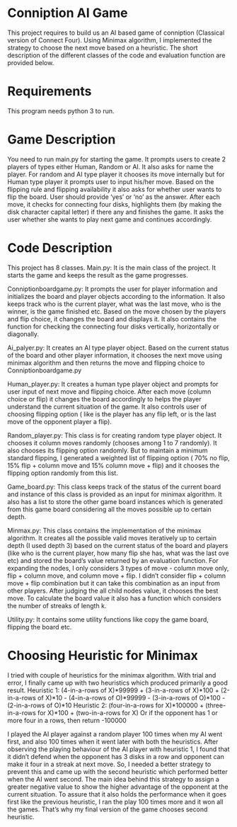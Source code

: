 # Conniption AI Game
This project requires to build us an AI based game of conniption (Classical version of Connect Four). Using Minimax algorithm, I implemented the strategy to choose the next move based on a heuristic. The short description of the different classes of the code and evaluation function are provided below.

# Requirements
This program needs python 3 to run.

# Game Description
You need to run main.py for starting the game. It prompts users to create 2 players of types either Human, Random or AI. It also asks for name the player. For random and AI type player it chooses its move internally but for Human type player it prompts user to input his/her move. Based on the flipping rule and flipping availability it also asks for whether user wants to flip the board. User should provide ‘yes’ or ‘no’ as the answer. After each move, it checks for connecting four disks, highlights them (by making the disk character capital letter) if there any and finishes the game. It asks the user whether she wants to play next game and continues accordingly.

# Code Description
This project has 8 classes. 
Main.py: It is the main class of the project. It starts the game and keeps the result as the game progresses. 

Conniptionboardgame.py: It prompts the user for player information and initializes the board and  player objects according to the information. It also keeps track who is the current player, what was the last move, who is the winner, is the game finished etc. Based on the move chosen by the players and flip choice, it changes the board and displays it. It also contains the function for checking the connecting four disks vertically, horizontally or diagonally.

Ai_palyer.py: It creates an AI type player object. Based on the current status of the board and other player information, it chooses the next move using minimax algorithm and then returns the move and flipping choice to Conniptionboardgame.py

Human_player.py: It creates a human type player object and prompts for user input of next move and flipping choice. After each move (column choice or flip) it changes the board accordingly to helps the player understand the current situation of the game. It also controls user of choosing flipping option ( like is  the player has any flip left, or is the last move of the opponent player a flip).

Random_player.py: This class is for creating random type player object. It chooses it column moves randomly (chooses among 1 to 7 randomly). It also chooses its flipping option randomly. But to maintain a minimum standard flipping, I generated a weighted list of flipping option ( 70% no flip, 15% flip + column move and 15% column move + flip) and it chooses the flipping option randomly from this list. 

Game_board.py: This class keeps track of the status of the current board and instance of this class is provided as an input for minimax algorithm. It also has a list to store the other game board instances which is generated from this game board considering all the moves possible up to certain depth.

Minmax.py: This class contains the implementation of the minimax algorithm. It creates all the possible valid moves iteratively up to certain depth (I used depth 3) based on the current status of the board and players (like who is the current player, how many flip she has, what was the last ove etc) and stored the board’s value returned by an evaluation function. For expanding the nodes, I only considers 3 types of move - column move only, flip + column move, and column move + flip. I didn’t consider flip + column move + flip combination but it can take this combination as an input from other players. After judging the all child nodes value, it chooses the best move. To calculate the board value it also has a function which considers the number of streaks of length k. 

Utility.py: It contains some utility functions like copy the game board, flipping the board etc.

# Choosing Heuristic for Minimax
I tried with couple of heuristics for the minimax algorithm. With trial and error, I finally came up with two heuristics which produced primarily a good  result. 
Heuristic 1: (4-in-a-rows of X)*99999 + (3-in-a-rows of X)*100 + (2-in-a-rows of X)*10 - (4-in-a-rows of O)*99999 - (3-in-a-rows of O)*100 - (2-in-a-rows of O)*10
Heuristic 2: (four-in-a-rows for X)*100000 + (three-in-a-rows for X)*100 + (two-in-a-rows for X) Or if the opponent has 1 or more four in a rows, then return -100000

I played the AI player against a random player 100 times when my AI went first, and also 100 times when it went later with both the heuristics.
After observing the playing behaviour of the AI player with heuristic 1, I found that it didn’t defend when the opponent has 3 disks in a row and opponent can make it four in a streak at next move. So, I needed a better strategy to prevent this and came up with the second heuristic which performed better when the AI went second. The main idea behind this strategy to assign a greater negative value to show the higher advantage of the opponent at the current situation. To assure that it also holds the performance when it goes first like the previous heuristic, I ran the play 100 times more and it won all the games. That’s why my final version of the game chooses second heuristic.
